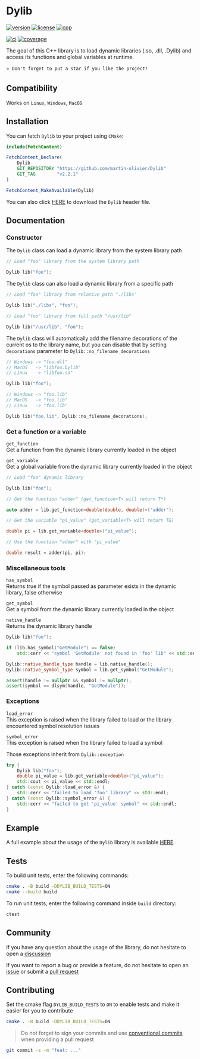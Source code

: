 # Dylib

[![version](https://img.shields.io/badge/Version-2.2.1-blue.svg)](https://github.com/martin-olivier/Dylib/releases/tag/v2.2.1)
[![license](https://img.shields.io/badge/License-MIT-orange.svg)](https://github.com/martin-olivier/Dylib/blob/main/LICENSE)
[![cpp](https://img.shields.io/badge/Compatibility-C++11-darkgreen.svg)](https://isocpp.org)

[![ci](https://github.com/martin-olivier/Dylib/actions/workflows/CI.yml/badge.svg)](https://github.com/martin-olivier/Dylib/actions/workflows/CI.yml)
[![coverage](https://codecov.io/gh/martin-olivier/Dylib/branch/main/graph/badge.svg)](https://codecov.io/gh/martin-olivier/Dylib)

The goal of this C++ library is to load dynamic libraries (.so, .dll, .Dylib) and access its functions and global variables at runtime.  

`⭐ Don't forget to put a star if you like the project!`

## Compatibility

Works on `Linux`, `Windows`, `MacOS`

## Installation

You can fetch `Dylib` to your project using `CMake`:

```cmake
include(FetchContent)

FetchContent_Declare(
    Dylib
    GIT_REPOSITORY "https://github.com/martin-olivier/Dylib"
    GIT_TAG        "v2.2.1"
)

FetchContent_MakeAvailable(Dylib)
```

You can also click [HERE](https://github.com/martin-olivier/Dylib/releases/download/v2.2.1/Dylib.hpp) to download the `Dylib` header file.

## Documentation

### Constructor

The `Dylib` class can load a dynamic library from the system library path

```c++
// Load "foo" library from the system library path

Dylib lib("foo");
```

The `Dylib` class can also load a dynamic library from a specific path

```c++
// Load "foo" library from relative path "./libs"

Dylib lib("./libs", "foo");

// Load "foo" library from full path "/usr/lib"

Dylib lib("/usr/lib", "foo");
```

The `Dylib` class will automatically add the filename decorations of the current os to the library name, but you can disable that by setting `decorations` parameter to `Dylib::no_filename_decorations`

```c++
// Windows -> "foo.dll"
// MacOS   -> "libfoo.Dylib"
// Linux   -> "libfoo.so"

Dylib lib("foo");

// Windows -> "foo.lib"
// MacOS   -> "foo.lib"
// Linux   -> "foo.lib"

Dylib lib("foo.lib", Dylib::no_filename_decorations);
```

### Get a function or a variable

`get_function`  
Get a function from the dynamic library currently loaded in the object  

`get_variable`  
Get a global variable from the dynamic library currently loaded in the object

```c++
// Load "foo" dynamic library

Dylib lib("foo");

// Get the function "adder" (get_function<T> will return T*)

auto adder = lib.get_function<double(double, double)>("adder");

// Get the variable "pi_value" (get_variable<T> will return T&)

double pi = lib.get_variable<double>("pi_value");

// Use the function "adder" with "pi_value"

double result = adder(pi, pi);
```

### Miscellaneous tools

`has_symbol`  
Returns true if the symbol passed as parameter exists in the dynamic library, false otherwise

`get_symbol`  
Get a symbol from the dynamic library currently loaded in the object  

`native_handle`  
Returns the dynamic library handle

```c++
Dylib lib("foo");

if (lib.has_symbol("GetModule") == false)
    std::cerr << "symbol 'GetModule' not found in 'foo' lib" << std::endl;

Dylib::native_handle_type handle = lib.native_handle();
Dylib::native_symbol_type symbol = lib.get_symbol("GetModule");

assert(handle != nullptr && symbol != nullptr);
assert(symbol == dlsym(handle, "GetModule"));
```

### Exceptions

`load_error`  
This exception is raised when the library failed to load or the library encountered symbol resolution issues  

`symbol_error`  
This exception is raised when the library failed to load a symbol  

Those exceptions inherit from `Dylib::exception`

```c++
try {
    Dylib lib("foo");
    double pi_value = lib.get_variable<double>("pi_value");
    std::cout << pi_value << std::endl;
} catch (const Dylib::load_error &) {
    std::cerr << "failed to load 'foo' library" << std::endl;
} catch (const Dylib::symbol_error &) {
    std::cerr << "failed to get 'pi_value' symbol" << std::endl;
}
```

## Example

A full example about the usage of the `Dylib` library is available [HERE](example)

## Tests

To build unit tests, enter the following commands:

```sh
cmake . -B build -DDYLIB_BUILD_TESTS=ON
cmake --build build
```

To run unit tests, enter the following command inside `build` directory:

```sh
ctest
```

## Community

If you have any question about the usage of the library, do not hesitate to open a [discussion](https://github.com/martin-olivier/Dylib/discussions)

If you want to report a bug or provide a feature, do not hesitate to open an [issue](https://github.com/martin-olivier/Dylib/issues) or submit a [pull request](https://github.com/martin-olivier/Dylib/pulls)

## Contributing

Set the cmake flag `DYLIB_BUILD_TESTS` to `ON` to enable tests and make it easier for you to contribute

```sh
cmake . -B build -DDYLIB_BUILD_TESTS=ON
```

> Do not forget to sign your commits and use [conventional commits](https://www.conventionalcommits.org/en/v1.0.0/) when providing a pull request

```sh
git commit -s -m "feat: ..."
```
